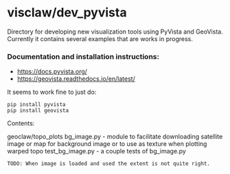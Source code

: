 # visclaw/dev_pyvista

Directory for developing new visualization tools using PyVista and GeoVista.
Currently it contains several examples that are works in progress.

### Documentation and installation instructions:

- https://docs.pyvista.org/
- https://geovista.readthedocs.io/en/latest/

It seems to work fine to just do:

    pip install pyvista
    pip install geovista


Contents:

geoclaw/topo_plots
    bg_image.py - module to facilitate downloading satellite image or map
        for background image or to use as texture when plotting warped topo
    test_bg_image.py - a couple tests of bg_image.py
    
    TODO: When image is loaded and used the extent is not quite right.
    
